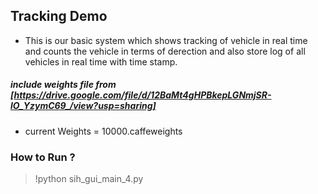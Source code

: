 ## Tracking Demo
* This is our basic system which shows tracking of vehicle in real time and counts the vehicle in terms of derection and also store log of all vehicles in real time with time stamp.

##### include weights file from [https://drive.google.com/file/d/12BaMt4gHPBkepLGNmjSR-lO_YzymC69_/view?usp=sharing]
* current Weights = 10000.caffeweights
### How to Run ?
> !python sih_gui_main_4.py
